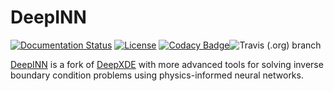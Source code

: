 # DeepINN

[![Documentation Status](https://readthedocs.org/projects/deepinn/badge/?version=latest)](https://deepinn.readthedocs.io/en/latest/index.html?badge=latest) [![License](https://img.shields.io/github/license/praksharma/DeepINN)](https://github.com/praksharma/DeepINN/blob/main/LICENSE) [![Codacy Badge](https://app.codacy.com/project/badge/Grade/a5c43d9b9e6a45759061ac654bdc1e3f)](https://www.codacy.com/gh/praksharma/DeepINN/dashboard?utm_source=github.com&amp;utm_medium=referral&amp;utm_content=praksharma/DeepINN&amp;utm_campaign=Badge_Grade)![Travis (.org) branch](https://app.travis-ci.com/praksharma/DeepINN.svg?branch=main)


[DeepINN](https://github.com/praksharma/DeepINN) is a fork of [DeepXDE](https://deepxde.readthedocs.io/en/latest/index.html) with more advanced tools for solving inverse boundary condition problems using physics-informed neural networks.

